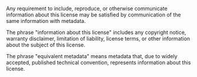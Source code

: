 Any requirement to include, reproduce, or otherwise communicate information about this license may be satisfied by communication of the same information with metadata.

The phrase "information about this license" includes any copyright notice, warranty disclaimer, limitation of liability, license terms, or other information about the subject of this license.

The phrase "equivalent metadata" means metadata that, due to widely accepted, published technical convention, represents information about this license.
